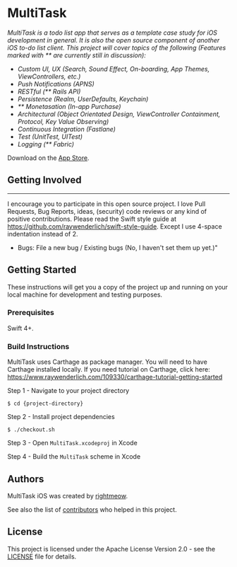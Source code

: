 # MultiTask

_MultiTask is a todo list app that serves as a template case study for iOS development in general. It is also the open source component of another iOS to-do list client. This project will cover topics of the following (Features marked with ** are currently still in discussion):_
- _Custom UI, UX (Search, Sound Effect, On-boarding, App Themes, ViewControllers, etc.)_
- _Push Notifications (APNS)_
- _RESTful (** Rails API)_
- _Persistence (Realm, UserDefaults, Keychain)_
- _** Monetasation (In-app Purchase)_
- _Architectural (Object Orientated Design, ViewController Containment, Protocol, Key Value Observing)_
- _Continuous Integration (Fastlane)_
- _Test (UnitTest, UITest)_
- _Logging (** Fabric)_

Download on the [App Store](https://itunes.apple.com/us/app/multitask/id1271187729?ls=1&mt=8).

## Getting Involved
----------------

I encourage you to participate in this open source project. I love Pull Requests, Bug Reports, ideas, (security) code reviews or any kind of positive contributions. Please read the Swift style guide at https://github.com/raywenderlich/swift-style-guide. Except I use 4-space indentation instead of 2.
- Bugs: File a new bug / Existing bugs (No, I haven't set them up yet.)"

## Getting Started

These instructions will get you a copy of the project up and running on your local machine for development and testing purposes.

### Prerequisites

Swift 4+.

### Build Instructions

MultiTask uses Carthage as package manager. You will need to have Carthage installed locally. If you need tutorial on Carthage, click here: https://www.raywenderlich.com/109330/carthage-tutorial-getting-started

Step 1 - Navigate to your project directory

``$ cd {project-directory}``

Step 2 - Install project dependencies

``$ ./checkout.sh``

Step 3 - Open ``MultiTask.xcodeproj`` in Xcode

Step 4 - Build the ``MultiTask`` scheme in Xcode

## Authors

MultiTask iOS was created by [rightmeow](https://github.com/jinhedev/).

See also the list of [contributors](CREDITS.md) who helped in this project.

## License

This project is licensed under the Apache License Version 2.0 - see the [LICENSE](LICENSE) file for details.
